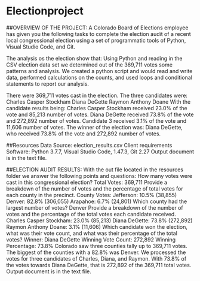 # Electionproject
##OVERVIEW OF THE PROJECT:
A Colorado Board of Elections employee has given you the following tasks to complete the election audit of a recent local congressional election using a set of programmatic tools of Python, Visual Studio Code, and Git.

The analysis os the election show that:
Using Python and reading in the CSV election data set we determined out of the 369,711 votes some patterns and analysis.
We created a python script and would read and write data, performed calculations on the counts, and used loops and conditional statements to report our analysis.

There were 369,711 votes cast in the election.
The three candidates were:
Charles Casper Stockham
Diana DeGette
Raymon Anthony Doane
With the candidate results being:
Charles Casper Stockham received 23.0% of the vote and 85,213 number of votes.
Diana DeGette received 73.8% of the vote and 272,892 number of votes.
Candidate 3 received 3.1% of the vote and 11,606 number of votes.
The winner of the election was:
Diana DeGette, who received 73.8% of the vote and 272,892 number of votes.

##Resources
Data Source: election_results.csv
Client requirements
Software: Python 3.7.7, Visual Studio Code, 1.47.3, Git 2.27
Output document is in the text file.


##ELECTION AUDIT RESULTS:
With the out file located in the resources folder we answer the following points and questions:
How many votes were cast in this congressional election?
Total Votes: 369,711
Provide a breakdown of the number of votes and the percentage of total votes for each county in the precinct.
County Votes:
Jefferson: 10.5% (38,855)
Denver: 82.8% (306,055)
Arapahoe: 6.7% (24,801)
Which county had the largest number of votes?
Denver
Provide a breakdown of the number of votes and the percentage of the total votes each candidate received.
Charles Casper Stockham: 23.0% (85,213)
Diana DeGette: 73.8% (272,892)
Raymon Anthony Doane: 3.1% (11,606)
Which candidate won the election, what was their vote count, and what was their percentage of the total votes?
Winner: Diana DeGette
Winning Vote Count: 272,892
Winning Percentage: 73.8%
Colorado saw three counties tally up to 369,711 votes. The biggest of the counties with a 82.8% was Denver. We processed the votes for three candidates of Charles, Diana, and Raymon. With 73.8% of the votes towards Diana DeGette, that is 272,892 of the 369,711 total votes.
Output document is in the text file.
